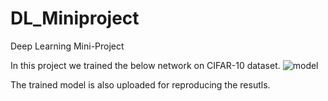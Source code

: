 # DL_Miniproject
Deep Learning Mini-Project

In this project we trained the below network on CIFAR-10 dataset.
![model](https://user-images.githubusercontent.com/130806011/232172856-80459a00-cdef-44a8-ac8b-ffa6c3fb80fb.png)


The trained model is also uploaded for reproducing the resutls.
